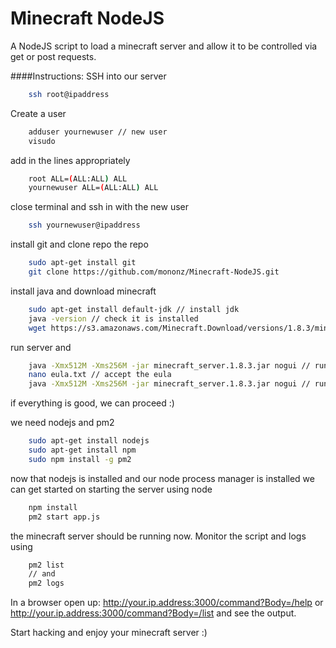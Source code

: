 Minecraft NodeJS
================

A NodeJS script to load a minecraft server and allow it to be controlled via get or post requests.

####Instructions:
SSH into our server
```bash
    ssh root@ipaddress
```
Create a user
```bash
    adduser yournewuser // new user
    visudo
```
add in the lines appropriately
```bash
    root ALL=(ALL:ALL) ALL
    yournewuser ALL=(ALL:ALL) ALL
```
close terminal and ssh in with the new user
``` bash
    ssh yournewuser@ipaddress
```
install git and clone repo the repo
``` bash
    sudo apt-get install git
    git clone https://github.com/mononz/Minecraft-NodeJS.git
```
install java and download minecraft
``` bash
    sudo apt-get install default-jdk // install jdk
    java -version // check it is installed
    wget https://s3.amazonaws.com/Minecraft.Download/versions/1.8.3/minecraft_server.1.8.3.jar // download minecraft server
```
run server and 
``` bash
    java -Xmx512M -Xms256M -jar minecraft_server.1.8.3.jar nogui // run server
    nano eula.txt // accept the eula
    java -Xmx512M -Xms256M -jar minecraft_server.1.8.3.jar nogui // run server again
```
if everything is good, we can proceed :)

we need nodejs and pm2
``` bash
    sudo apt-get install nodejs
    sudo apt-get install npm
    sudo npm install -g pm2
```
now that nodejs is installed and our node process manager is installed we can get started on starting the server using node
``` bash
    npm install
    pm2 start app.js
```
the minecraft server should be running now. Monitor the script and logs using
``` bash
    pm2 list 
    // and
    pm2 logs
```

In a browser open up: http://your.ip.address:3000/command?Body=/help or http://your.ip.address:3000/command?Body=/list and see the output.


Start hacking and enjoy your minecraft server :)